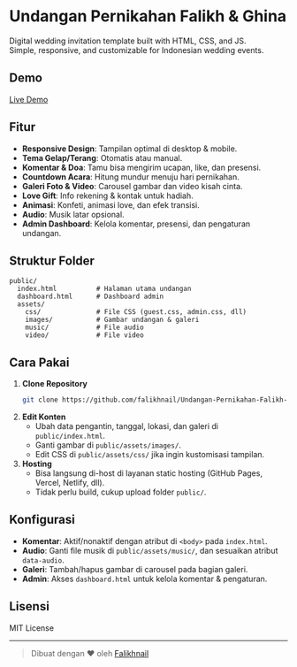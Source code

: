 # Undangan Pernikahan Falikh & Ghina

Digital wedding invitation template built with HTML, CSS, and JS.  
Simple, responsive, and customizable for Indonesian wedding events.

## Demo

[Live Demo](https://undangan-pernikahan-falikh-ghina.vercel.app/)

## Fitur

- **Responsive Design**: Tampilan optimal di desktop & mobile.
- **Tema Gelap/Terang**: Otomatis atau manual.
- **Komentar & Doa**: Tamu bisa mengirim ucapan, like, dan presensi.
- **Countdown Acara**: Hitung mundur menuju hari pernikahan.
- **Galeri Foto & Video**: Carousel gambar dan video kisah cinta.
- **Love Gift**: Info rekening & kontak untuk hadiah.
- **Animasi**: Konfeti, animasi love, dan efek transisi.
- **Audio**: Musik latar opsional.
- **Admin Dashboard**: Kelola komentar, presensi, dan pengaturan undangan.

## Struktur Folder

```
public/
  index.html          # Halaman utama undangan
  dashboard.html      # Dashboard admin
  assets/
    css/              # File CSS (guest.css, admin.css, dll)
    images/           # Gambar undangan & galeri
    music/            # File audio
    video/            # File video
```

## Cara Pakai

1. **Clone Repository**
   ```sh
   git clone https://github.com/falikhnail/Undangan-Pernikahan-Falikh-Ghina.git
   ```
2. **Edit Konten**
   - Ubah data pengantin, tanggal, lokasi, dan galeri di `public/index.html`.
   - Ganti gambar di `public/assets/images/`.
   - Edit CSS di `public/assets/css/` jika ingin kustomisasi tampilan.
3. **Hosting**
   - Bisa langsung di-host di layanan static hosting (GitHub Pages, Vercel, Netlify, dll).
   - Tidak perlu build, cukup upload folder `public/`.

## Konfigurasi

- **Komentar**: Aktif/nonaktif dengan atribut di `<body>` pada `index.html`.
- **Audio**: Ganti file musik di `public/assets/music/`, dan sesuaikan atribut `data-audio`.
- **Galeri**: Tambah/hapus gambar di carousel pada bagian galeri.
- **Admin**: Akses `dashboard.html` untuk kelola komentar & pengaturan.

## Lisensi

MIT License

---

> Dibuat dengan ❤️ oleh [Falikhnail](https://github.com/falikhnail)